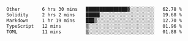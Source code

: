 <!--START_SECTION:waka-->

```txt
Other        6 hrs 30 mins   ███████████████▓░░░░░░░░░   62.78 %
Solidity     2 hrs 2 mins    █████░░░░░░░░░░░░░░░░░░░░   19.68 %
Markdown     1 hr 19 mins    ███▒░░░░░░░░░░░░░░░░░░░░░   12.70 %
TypeScript   12 mins         ▒░░░░░░░░░░░░░░░░░░░░░░░░   01.96 %
TOML         11 mins         ▒░░░░░░░░░░░░░░░░░░░░░░░░   01.88 %
```

<!--END_SECTION:waka-->